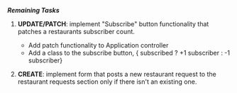 **_Remaining Tasks_**

1. **UPDATE/PATCH**: implement "Subscribe" button functionality that patches a restaurants subscriber count.

   - Add patch functionality to Application controller
   - Add a class to the subscribe button, { subscribed ? +1 subscriber : -1 subscriber}

2. **CREATE**: implement form that posts a new restaurant request to the restaurant requests section only if there isn't an existing one.
